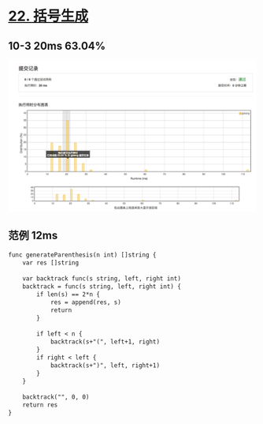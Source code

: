 # [22. 括号生成](https://leetcode-cn.com/problems/generate-parentheses/description/)

## 10-3 20ms 63.04%

![generate-parentheses-1.png](generate-parentheses-1.png)

## 范例 12ms

```golang
func generateParenthesis(n int) []string {
	var res []string

	var backtrack func(s string, left, right int)
	backtrack = func(s string, left, right int) {
		if len(s) == 2*n {
			res = append(res, s)
			return
		}

		if left < n {
			backtrack(s+"(", left+1, right)
		}
		if right < left {
			backtrack(s+")", left, right+1)
		}
	}

	backtrack("", 0, 0)
	return res
}
```
